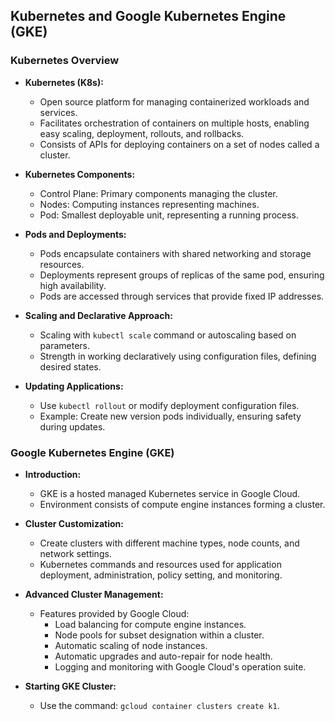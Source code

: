 
## Kubernetes and Google Kubernetes Engine (GKE)

### Kubernetes Overview

- **Kubernetes (K8s):**
  - Open source platform for managing containerized workloads and services.
  - Facilitates orchestration of containers on multiple hosts, enabling easy scaling, deployment, rollouts, and rollbacks.
  - Consists of APIs for deploying containers on a set of nodes called a cluster.

- **Kubernetes Components:**
  - Control Plane: Primary components managing the cluster.
  - Nodes: Computing instances representing machines.
  - Pod: Smallest deployable unit, representing a running process.

- **Pods and Deployments:**
  - Pods encapsulate containers with shared networking and storage resources.
  - Deployments represent groups of replicas of the same pod, ensuring high availability.
  - Pods are accessed through services that provide fixed IP addresses.

- **Scaling and Declarative Approach:**
  - Scaling with `kubectl scale` command or autoscaling based on parameters.
  - Strength in working declaratively using configuration files, defining desired states.

- **Updating Applications:**
  - Use `kubectl rollout` or modify deployment configuration files.
  - Example: Create new version pods individually, ensuring safety during updates.

### Google Kubernetes Engine (GKE)

- **Introduction:**
  - GKE is a hosted managed Kubernetes service in Google Cloud.
  - Environment consists of compute engine instances forming a cluster.

- **Cluster Customization:**
  - Create clusters with different machine types, node counts, and network settings.
  - Kubernetes commands and resources used for application deployment, administration, policy setting, and monitoring.

- **Advanced Cluster Management:**
  - Features provided by Google Cloud:
    - Load balancing for compute engine instances.
    - Node pools for subset designation within a cluster.
    - Automatic scaling of node instances.
    - Automatic upgrades and auto-repair for node health.
    - Logging and monitoring with Google Cloud's operation suite.

- **Starting GKE Cluster:**
  - Use the command: `gcloud container clusters create k1`.

